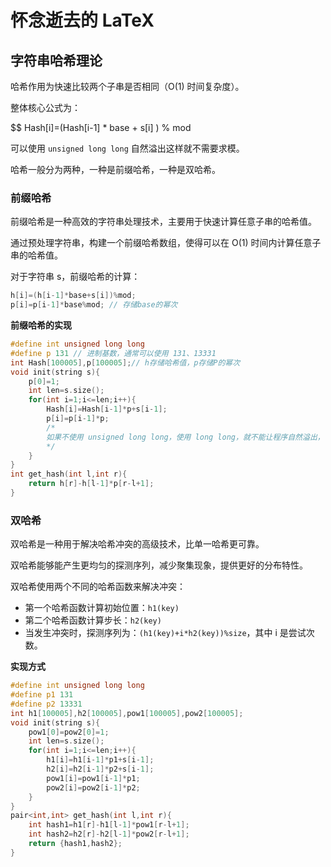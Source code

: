 # 怀念逝去的 LaTeX

## 字符串哈希理论

哈希作用为快速比较两个子串是否相同（O(1) 时间复杂度）。

整体核心公式为：

$$
Hash[i]=(Hash[i-1] * base + s[i] ) % mod

可以使用 `unsigned long long` 自然溢出这样就不需要求模。

哈希一般分为两种，一种是前缀哈希，一种是双哈希。

### 前缀哈希

前缀哈希是一种高效的字符串处理技术，主要用于快速计算任意子串的哈希值。

通过预处理字符串，构建一个前缀哈希数组，使得可以在 O(1) 时间内计算任意子串的哈希值。

对于字符串 s，前缀哈希的计算：

```cpp
h[i]=(h[i-1]*base+s[i])%mod;
p[i]=p[i-1]*base%mod; // 存储base的幂次
```

**前缀哈希的实现**

```cpp
#define int unsigned long long
#define p 131 // 进制基数，通常可以使用 131、13331
int Hash[100005],p[100005];// h存储哈希值，p存储P的幂次
void init(string s){
	p[0]=1;
	int len=s.size();
	for(int i=1;i<=len;i++){
		Hash[i]=Hash[i-1]*p+s[i-1];
		p[i]=p[i-1]*p;
		/*
		如果不使用 unsigned long long，使用 long long，就不能让程序自然溢出，需要对数组进行取模。
		*/
	}
}
int get_hash(int l,int r){
	return h[r]-h[l-1]*p[r-l+1];
}
```

### 双哈希

双哈希是一种用于解决哈希冲突的高级技术，比单一哈希更可靠。

双哈希能够能产生更均匀的探测序列，减少聚集现象，提供更好的分布特性。

双哈希使用两个不同的哈希函数来解决冲突：

- 第一个哈希函数计算初始位置：`h1(key)`
- 第二个哈希函数计算步长：`h2(key)`
- 当发生冲突时，探测序列为：`(h1(key)+i*h2(key))%size`，其中 i 是尝试次数。

**实现方式**

```cpp
#define int unsigned long long
#define p1 131
#define p2 13331
int h1[100005],h2[100005],pow1[100005],pow2[100005];
void init(string s){
	pow1[0]=pow2[0]=1;
	int len=s.size();
	for(int i=1;i<=len;i++){
		h1[i]=h1[i-1]*p1+s[i-1];
		h2[i]=h2[i-1]*p2+s[i-1];
		pow1[i]=pow1[i-1]*p1;
		pow2[i]=pow2[i-1]*p2;
	}
}
pair<int,int> get_hash(int l,int r){
	int hash1=h1[r]-h1[l-1]*pow1[r-l+1];
	int hash2=h2[r]-h2[l-1]*pow2[r-l+1];
	return {hash1,hash2};
}
```

